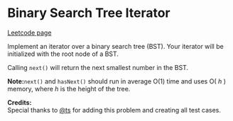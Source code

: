 # Binary Search Tree Iterator
[Leetcode page](https://leetcode.com/problems/binary-search-tree-iterator/description)

Implement an iterator over a binary search tree (BST). Your iterator will be
initialized with the root node of a BST.

Calling `next()` will return the next smallest number in the BST.

**Note:**`next()` and `hasNext()` should run in average O(1) time and uses O(
_h_ ) memory, where _h_ is the height of the tree.

**Credits:**  
Special thanks to [@ts](https://oj.leetcode.com/discuss/user/ts) for adding
this problem and creating all test cases.

